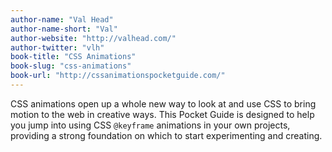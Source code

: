 ```yaml
---
author-name: "Val Head"
author-name-short: "Val"
author-website: "http://valhead.com/"
author-twitter: "vlh"
book-title: "CSS Animations"
book-slug: "css-animations"
book-url: "http://cssanimationspocketguide.com/"
---
```


CSS animations open up a whole new way to look at and use CSS to bring motion to the web in creative ways. This Pocket Guide is designed to help you jump into using CSS `@keyframe` animations in your own projects, providing a strong foundation on which to start experimenting and creating.
